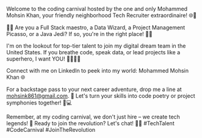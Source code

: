 Welcome to the coding carnival hosted by the one and only Mohammed Mohsin Khan, your friendly neighborhood Tech Recruiter extraordinaire! 🌐💼

👨‍💻 Are you a Full Stack maestro, a Data Wizard, a Project Management Picasso, or a Java Jedi? If so, you're in the right place! 🌈✨

I'm on the lookout for top-tier talent to join my digital dream team in the United States. If you breathe code, speak data, or lead projects like a superhero, I want YOU! 🦸‍♂️👩‍💻

Connect with me on LinkedIn to peek into my world: Mohammed Mohsin Khan 🌐

For a backstage pass to your next career adventure, drop me a line at mohsink861@gmail.com. 📩 Let's turn your skills into code poetry or project symphonies together! 🚀💻

Remember, at my coding carnival, we don't just hire – we create tech legends! 🌟 Ready to join the revolution? Let's chat! 🚀👾 #TechTalent #CodeCarnival #JoinTheRevolution

<!---Mohsink861/Mohsink861 is a ✨ special ✨ repository because its `README.md` (this file) appears on your GitHub profile.
You can click the Preview link to take a look at your changes.
--->
